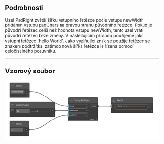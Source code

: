 ## Podrobnosti
Uzel PadRight zvětší šířku vstupního řetězce podle vstupu newWidth přidáním vstupu padChars na pravou stranu původního řetězce. Pokud je původní řetězec delší než hodnota vstupu newWidth, tento uzel vrátí původní řetězec beze změny. V následujícím příkladu použijeme jako vstupní řetězec 'Hello World'. Jako vyplňující znak se použije řetězec se znakem podtržítka, zatímco nová šířka řetězce je řízena pomocí celočíselného posuvníku.
___
## Vzorový soubor

![PadRight](./DSCore.String.PadRight_img.jpg)

